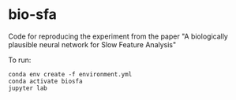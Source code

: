 # bio-sfa

Code for reproducing the experiment from the paper "A biologically plausible neural network for Slow Feature Analysis"

To run:

```shell
conda env create -f environment.yml
conda activate biosfa
jupyter lab
```
